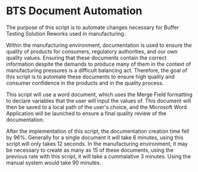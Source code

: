 # BTS Document Automation


The purpose of this script is to automate changes necessary for Buffer Testing Solution Reworks used in manufacturing. 

Within the manufacturing environment, documentation is used to ensure the quality of products for consumers, regulatory authorities, and our own quality values. 
Ensuring that these documents contain the correct information despite the demands to produce many of them in the context of manufacturing pressures is a difficult balancing act.
Therefore, the goal of this script is to automate these documents to ensure high quality and consumer confidence in the products and in the quality process. 


This script will use a word document, which uses the Merge Field formatting to declare variables that the user will input the values of. This document will then be saved
to a local path of the user's choice, and the Microsoft Word Application will be launched to ensure a final quality review of the documentation. 

After the implementation of this script, the documentation creation time fell by 96%. Generally for a single document it will take 6 minutes, using this script will
only takes 12 seconds. In the manufacturing environment, it may be necessary to create as many as 15 of these documents, using the previous rate with this script, it 
will take a cummalative 3 minutes. Using the manual system would take 90 minutes. 
